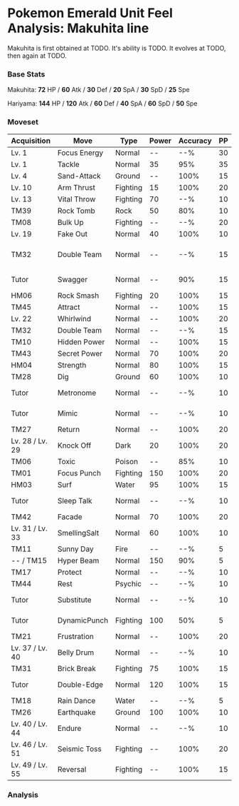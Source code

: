 # Pokemon Emerald Unit Feel Analysis: Makuhita line

Makuhita is first obtained at TODO. It's ability is TODO. It evolves at TODO, then again at TODO.

### Base Stats

Makuhita: **72** HP / **60** Atk / **30** Def / **20** SpA / **30** SpD / **25** Spe

Hariyama: **144** HP / **120** Atk / **60** Def / **40** SpA / **60** SpD / **50** Spe

### Moveset

|Acquisition    |Move        |Type    |Power|Accuracy|PP |Notes                    |
|---            |---         |---     |---  |---     |---|---                      |
|Lv. 1          |Focus Energy|Normal  |--   |--%     |30 |                         |
|Lv. 1          |Tackle      |Normal  |35   |95%     |35 |                         |
|Lv. 4          |Sand-Attack |Ground  |--   |100%    |15 |                         |
|Lv. 10         |Arm Thrust  |Fighting|15   |100%    |20 |                         |
|Lv. 13         |Vital Throw |Fighting|70   |--%     |10 |                         |
|TM39           |Rock Tomb   |Rock    |50   |80%     |10 |                         |
|TM08           |Bulk Up     |Fighting|--   |--%     |20 |                         |
|Lv. 19         |Fake Out    |Normal  |40   |100%    |10 |                         |
|TM32           |Double Team |Normal  |--   |--%     |15 |Buy at Game Corner       |
|Tutor          |Swagger     |Normal  |--   |90%     |15 |Emerald only             |
|HM06           |Rock Smash  |Fighting|20   |100%    |15 |                         |
|TM45           |Attract     |Normal  |--   |100%    |15 |                         |
|Lv. 22         |Whirlwind   |Normal  |--   |100%    |20 |                         |
|TM32           |Double Team |Normal  |--   |--%     |15 |                         |
|TM10           |Hidden Power|Normal  |--   |100%    |15 |                         |
|TM43           |Secret Power|Normal  |70   |100%    |20 |                         |
|HM04           |Strength    |Normal  |80   |100%    |15 |                         |
|TM28           |Dig         |Ground  |60   |100%    |10 |                         |
|Tutor          |Metronome   |Normal  |--   |--%     |10 |Emerald only             |
|Tutor          |Mimic       |Normal  |--   |--%     |10 |Emerald only             |
|TM27           |Return      |Normal  |--   |100%    |20 |                         |
|Lv. 28 / Lv. 29|Knock Off   |Dark    |20   |100%    |20 |                         |
|TM06           |Toxic       |Poison  |--   |85%     |10 |                         |
|TM01           |Focus Punch |Fighting|150  |100%    |20 |                         |
|HM03           |Surf        |Water   |95   |100%    |15 |                         |
|Tutor          |Sleep Talk  |Normal  |--   |--%     |10 |Emerald only             |
|TM42           |Facade      |Normal  |70   |100%    |20 |                         |
|Lv. 31 / Lv. 33|SmellingSalt|Normal  |60   |100%    |10 |                         |
|TM11           |Sunny Day   |Fire    |--   |--%     |5  |                         |
|-- / TM15      |Hyper Beam  |Normal  |150  |90%     |5  |                         |
|TM17           |Protect     |Normal  |--   |--%     |10 |                         |
|TM44           |Rest        |Psychic |--   |--%     |10 |                         |
|Tutor          |Substitute  |Normal  |--   |--%     |10 |Emerald only             |
|Tutor          |DynamicPunch|Fighting|100  |50%     |5  |Emerald only             |
|TM21           |Frustration |Normal  |--   |100%    |20 |                         |
|Lv. 37 / Lv. 40|Belly Drum  |Normal  |--   |--%     |10 |                         |
|TM31           |Brick Break |Fighting|75   |100%    |15 |                         |
|Tutor          |Double-Edge |Normal  |120  |100%    |15 |Emerald only             |
|TM18           |Rain Dance  |Water   |--   |--%     |5  |                         |
|TM26           |Earthquake  |Ground  |100  |100%    |10 |                         |
|Lv. 40 / Lv. 44|Endure      |Normal  |--   |--%     |10 |                         |
|Lv. 46 / Lv. 51|Seismic Toss|Fighting|--   |100%    |20 |                         |
|Lv. 49 / Lv. 55|Reversal    |Fighting|--   |100%    |15 |                         |

### Analysis